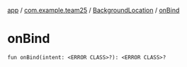 [app](../../index.md) / [com.example.team25](../index.md) / [BackgroundLocation](index.md) / [onBind](./on-bind.md)

# onBind

`fun onBind(intent: <ERROR CLASS>?): <ERROR CLASS>?`